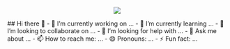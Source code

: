 <p align="center">
  <img src="https://capsule-render.vercel.app/api?type=wave&color=auto&height=300&section=header&text=HeyEveryone!&fontSize=90" />
</p>
## Hi there 👋
- 🔭 I’m currently working on ...
- 🌱 I’m currently learning ...
- 👯 I’m looking to collaborate on ...
- 🤔 I’m looking for help with ...
- 💬 Ask me about ...
- 📫 How to reach me: ...
- 😄 Pronouns: ...
- ⚡ Fun fact: ...

